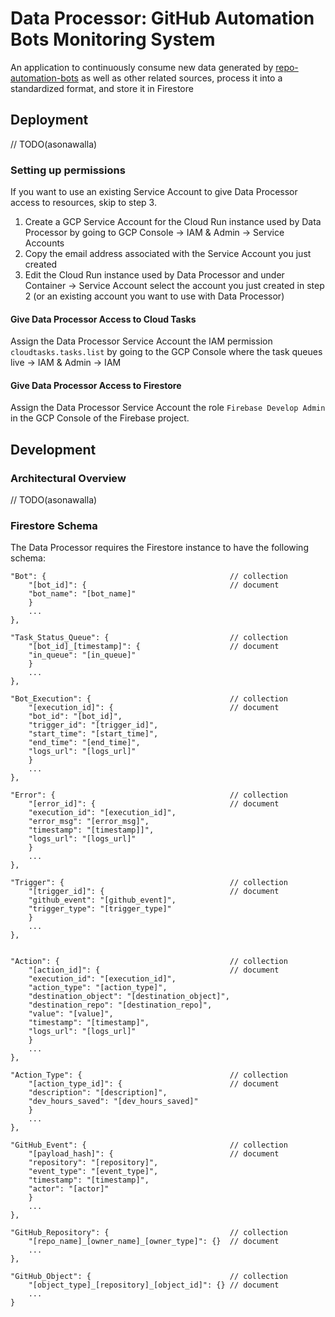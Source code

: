 # Data Processor: GitHub Automation Bots Monitoring System

An application to continuously consume new data generated by [repo-automation-bots](https://github.com/googleapis/repo-automation-bots) as well as other related sources, process it into a standardized format, and store it in Firestore

## Deployment

// TODO(asonawalla)

### Setting up permissions

If you want to use an existing Service Account to give Data Processor access to resources, skip to step 3.

1. Create a GCP Service Account for the Cloud Run instance used by Data Processor by going to GCP Console -> IAM & Admin -> Service Accounts
2. Copy the email address associated with the Service Account you just created
3. Edit the Cloud Run instance used by Data Processor and under Container -> Service Account select the account you just created in step 2 (or an existing account you want to use with Data Processor)

#### Give Data Processor Access to Cloud Tasks

Assign the Data Processor Service Account the IAM permission `cloudtasks.tasks.list` by going to the GCP Console where the task queues live -> IAM & Admin -> IAM

#### Give Data Processor Access to Firestore

Assign the Data Processor Service Account the role `Firebase Develop Admin` in the GCP Console of the Firebase project.

## Development

### Architectural Overview

// TODO(asonawalla)

### Firestore Schema

The Data Processor requires the Firestore instance to have the following schema:

```    
"Bot": {                                         // collection
    "[bot_id]": {                                // document
    "bot_name": "[bot_name]"
    }
    ...
},
    
"Task_Status_Queue": {                           // collection
    "[bot_id]_[timestamp]": {                    // document
    "in_queue": "[in_queue]"
    }
    ...
},

"Bot_Execution": {                               // collection
    "[execution_id]": {                          // document
    "bot_id": "[bot_id]",
    "trigger_id": "[trigger_id]",
    "start_time": "[start_time]",
    "end_time": "[end_time]",
    "logs_url": "[logs_url]"
    }
    ...
},

"Error": {                                       // collection
    "[error_id]": {                              // document
    "execution_id": "[execution_id]",
    "error_msg": "[error_msg]",
    "timestamp": "[timestamp]]",
    "logs_url": "[logs_url]"
    }
    ...
},

"Trigger": {                                     // collection
    "[trigger_id]": {                            // document
    "github_event": "[github_event]",
    "trigger_type": "[trigger_type]"
    }
    ...
},


"Action": {                                      // collection
    "[action_id]": {                             // document
    "execution_id": "[execution_id]",
    "action_type": "[action_type]",
    "destination_object": "[destination_object]",
    "destination_repo": "[destination_repo]",
    "value": "[value]",
    "timestamp": "[timestamp]",
    "logs_url": "[logs_url]"
    }
    ...
},

"Action_Type": {                                 // collection
    "[action_type_id]": {                        // document
    "description": "[description]",
    "dev_hours_saved": "[dev_hours_saved]"
    }
    ...
},

"GitHub_Event": {                                // collection
    "[payload_hash]": {                          // document
    "repository": "[repository]",
    "event_type": "[event_type]",
    "timestamp": "[timestamp]",
    "actor": "[actor]"
    }
    ...
},

"GitHub_Repository": {                           // collection
    "[repo_name]_[owner_name]_[owner_type]": {}  // document
    ...
},

"GitHub_Object": {                               // collection
    "[object_type]_[repository]_[object_id]": {} // document
    ...
}
```